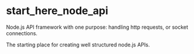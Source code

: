 # start_here_node_api
Node.js API framework with one purpose: handling http requests, or socket connections.

The starting place for creating well structured node.js APIs.
